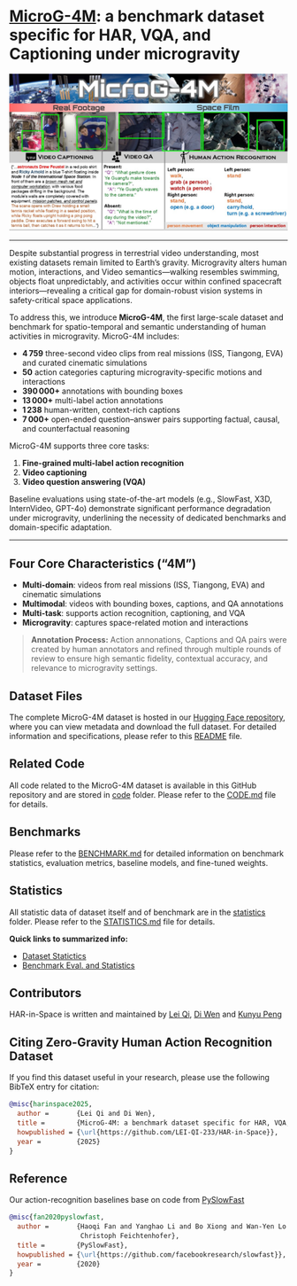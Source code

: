 # [MicroG-4M](dataset): a benchmark dataset specific for HAR, VQA, and Captioning under microgravity

![](./assets/main_teaser.jpg)

---

Despite substantial progress in terrestrial video understanding, most existing datasets remain limited to Earth’s gravity. Microgravity alters human motion, interactions, and Video semantics—walking resembles swimming, objects float unpredictably, and activities occur within confined spacecraft interiors—revealing a critical gap for domain-robust vision systems in safety-critical space applications.  

To address this, we introduce **MicroG-4M**, the first large-scale dataset and benchmark for spatio-temporal and semantic understanding of human activities in microgravity. MicroG-4M includes:
- **4 759** three-second video clips from real missions (ISS, Tiangong, EVA) and curated cinematic simulations
- **50** action categories capturing microgravity-specific motions and interactions
- **390 000+** annotations with bounding boxes
- **13 000+** multi-label action annotations
- **1 238** human-written, context-rich captions
- **7 000+** open-ended question–answer pairs supporting factual, causal, and counterfactual reasoning

MicroG-4M supports three core tasks:
1. **Fine-grained multi-label action recognition**  
2. **Video captioning**  
3. **Video question answering (VQA)**  

Baseline evaluations using state-of-the-art models (e.g., SlowFast, X3D, InternVideo, GPT-4o) demonstrate significant performance degradation under microgravity, underlining the necessity of dedicated benchmarks and domain-specific adaptation.

---

## Four Core Characteristics (“4M”)
- **Multi-domain**: videos from real missions (ISS, Tiangong, EVA) and cinematic simulations
- **Multimodal**: videos with bounding boxes, captions, and QA annotations
- **Multi-task**: supports action recognition, captioning, and VQA
- **Microgravity**: captures space-related motion and interactions  

> **Annotation Process:** Action annonations, Captions and QA pairs were created by human annotators and refined through multiple rounds of review to ensure high semantic fidelity, contextual accuracy, and relevance to microgravity settings.


## Dataset Files

The complete MicroG-4M dataset is hosted in our [Hugging Face repository](https://huggingface.co/datasets/LEI-QI-233/MicroG-4M), where you can view metadata and download the full dataset. For detailed information and specifications, please refer to this [README](https://huggingface.co/datasets/LEI-QI-233/MicroG-4M/blob/main/README.md) file.

## Related Code

All code related to the MicroG-4M dataset is available in this GitHub repository and are stored in [code](./code/) folder. Please refer to the [CODE.md](./code/CODE.md) file for details.

## Benchmarks

Please refer to the [BENCHMARK.md](./benchmark/BENCHMARK.md) for detailed information on benchmark statistics, evaluation metrics, baseline models, and fine-tuned weights.


## Statistics
All statistic data of dataset itself and of benchmark are in the [statistics](./statistics/) folder. Please refer to the [STATISTICS.md](./statistics/STATISTICS.md) file for details.

**Quick links to summarized info:**

- [Dataset Statictics](./statistics/dataset_statistics/HAR_Dataset_Statistics.pdf)
- [Benchmark Eval. and Statistics](./statistics/benchmark_statistics/HAR_finetune_eval.pdf)



## Contributors
HAR-in-Space is written and maintained by [Lei Qi](https://github.com/LEI-QI-233), [Di Wen](https://github.com/Kratos-Wen) and [Kunyu Peng](https://cvhci.iar.kit.edu/people_2123.php)

## Citing Zero-Gravity Human Action Recognition Dataset

If you find this dataset useful in your research, please use the following BibTeX entry for citation:

```BibTeX
@misc{harinspace2025,
  author =       {Lei Qi and Di Wen},
  title =        {MicroG-4M: a benchmark dataset specific for HAR, VQA, and Captioning under microgravity},
  howpublished = {\url{https://github.com/LEI-QI-233/HAR-in-Space}},
  year =         {2025}
}
```

## Reference
Our action-recognition baselines base on code from [PySlowFast](https://github.com/facebookresearch/SlowFast)

```BibTeX
@misc{fan2020pyslowfast,
  author =       {Haoqi Fan and Yanghao Li and Bo Xiong and Wan-Yen Lo and
                  Christoph Feichtenhofer},
  title =        {PySlowFast},
  howpublished = {\url{https://github.com/facebookresearch/slowfast}},
  year =         {2020}
}
```